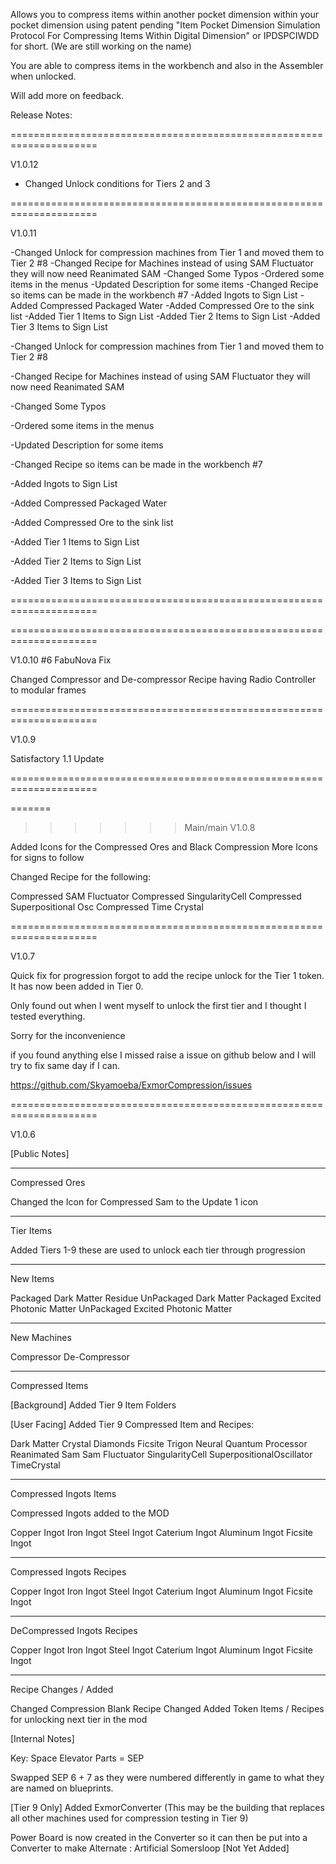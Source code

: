 Allows you to compress items within another pocket dimension within your pocket dimension using patent pending "Item Pocket Dimension Simulation Protocol For Compressing Items Within Digital Dimension" or IPDSPCIWDD for short. (We are still working on the name)

You are able to compress items in the workbench and also in the Assembler when unlocked.

Will add more on feedback.


Release Notes:









=====================================================================

V1.0.12

- Changed Unlock conditions for Tiers 2 and 3



=====================================================================

V1.0.11

-Changed Unlock for compression machines from Tier 1 and moved them to Tier 2 #8
-Changed Recipe for Machines instead of using SAM Fluctuator they will now need Reanimated SAM
-Changed Some Typos
-Ordered some items in the menus
-Updated Description for some items
-Changed Recipe so items can be made in the workbench #7
-Added Ingots to Sign List
-Added Compressed Packaged Water
-Added Compressed Ore to the sink list
-Added Tier 1 Items to Sign List
-Added Tier 2 Items to Sign List
-Added Tier 3 Items to Sign List

 -Changed Unlock for compression machines from Tier 1 and moved them to Tier 2 #8

-Changed Recipe for Machines instead of using SAM Fluctuator they will now need Reanimated SAM

-Changed Some Typos

-Ordered some items in the menus

-Updated Description for some items

-Changed Recipe so items can be made in the workbench #7

-Added Ingots to Sign List

-Added Compressed Packaged Water

-Added Compressed Ore to the sink list

-Added Tier 1 Items to Sign List

-Added Tier 2 Items to Sign List

-Added Tier 3 Items to Sign List

=====================================================================

=====================================================================

V1.0.10 #6 FabuNova Fix

Changed Compressor and De-compressor Recipe having Radio Controller to modular frames

=====================================================================


V1.0.9

Satisfactory 1.1 Update


=====================================================================

=======
>>>>>>> Main/main
V1.0.8

Added Icons for the Compressed Ores and Black Compression
More Icons for signs to follow

Changed Recipe for the following:

Compressed SAM Fluctuator
Compressed SingularityCell
Compressed Superpositional Osc
Compressed Time Crystal

=====================================================================

V1.0.7

Quick fix for progression forgot to add the recipe unlock for the Tier 1 token.
It has now been added in Tier 0.

Only found out when I went myself to unlock the first tier and I thought I tested everything.

Sorry for the inconvenience

if you found anything else I missed raise a issue on github below and I will try to fix same day if I can.

https://github.com/Skyamoeba/ExmorCompression/issues

=====================================================================

V1.0.6

[Public Notes]
_______________
Compressed Ores

Changed the Icon for Compressed Sam to the Update 1 icon

__________
Tier Items

Added Tiers 1-9 these are used to unlock each tier through progression

_________
New Items

Packaged Dark Matter Residue
UnPackaged Dark Matter
Packaged Excited Photonic Matter
UnPackaged Excited Photonic Matter

____________
New Machines

Compressor
De-Compressor

________________
Compressed Items

[Background]
Added Tier 9 Item Folders

[User Facing]
Added Tier 9 Compressed Item and Recipes:

Dark Matter Crystal
Diamonds
Ficsite Trigon
Neural Quantum Processor
Reanimated Sam
Sam Fluctuator
SingularityCell
SuperpositionalOscillator
TimeCrystal

_______________________
Compressed Ingots Items

Compressed Ingots added to the MOD

Copper Ingot
Iron Ingot
Steel Ingot
Caterium Ingot
Aluminum Ingot
Ficsite Ingot

_________________________
Compressed Ingots Recipes

Copper Ingot
Iron Ingot
Steel Ingot
Caterium Ingot
Aluminum Ingot
Ficsite Ingot

___________________________
DeCompressed Ingots Recipes

Copper Ingot
Iron Ingot
Steel Ingot
Caterium Ingot
Aluminum Ingot
Ficsite Ingot
______________________
Recipe Changes / Added

Changed Compression Blank Recipe
Changed Added Token Items / Recipes for unlocking next tier in the mod

[Internal Notes]

Key:
Space Elevator Parts = SEP

Swapped SEP 6 + 7 as they were numbered differently in game to what they are named on blueprints.

[Tier 9 Only] Added ExmorConverter (This may be the building that replaces all other machines used for compression testing in Tier 9)

Power Board is now created in the Converter so it can then be put into a Converter to make Alternate : Artificial Somersloop [Not Yet Added]